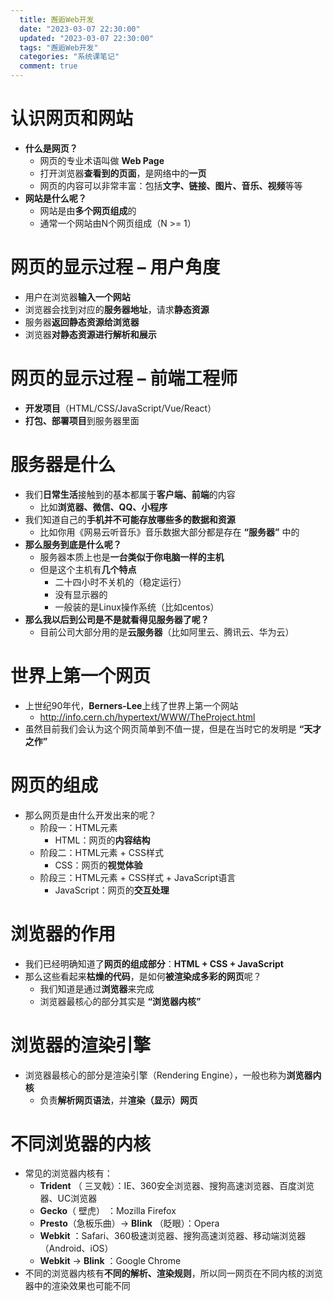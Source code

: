 ```yaml
---
  title: 邂逅Web开发
  date: "2023-03-07 22:30:00"
  updated: "2023-03-07 22:30:00"
  tags: "邂逅Web开发"
  categories: "系统课笔记"
  comment: true
---
```


# 认识网页和网站

- **什么是网页？**
  - 网页的专业术语叫做 **Web Page**
  - 打开浏览器**查看到的页面**，是网络中的**一页**
  - 网页的内容可以非常丰富：包括**文字、链接、图片、音乐、视频**等等
- **网站是什么呢？**
  - 网站是由**多个网页组成**的
  - 通常一个网站由N个网页组成（N >= 1）



# 网页的显示过程 – 用户角度

- 用户在浏览器**输入一个网站**
- 浏览器会找到对应的**服务器地址**，请求**静态资源**
- 服务器**返回静态资源给浏览器**
- 浏览器**对静态资源进行解析和展示**



# 网页的显示过程 – 前端工程师

- **开发项目**（HTML/CSS/JavaScript/Vue/React）
- **打包、部署项目**到服务器里面



# 服务器是什么

- 我们**日常生活**接触到的基本都属于**客户端、前端**的内容
  - 比如**浏览器、微信、QQ、小程序**
- 我们知道自己的**手机并不可能存放哪些多的数据和资源**
  - 比如你用《网易云听音乐》音乐数据大部分都是存在 **“服务器”** 中的
- **那么服务到底是什么呢？**
  - 服务器本质上也是**一台类似于你电脑一样的主机**
  - 但是这个主机有**几个特点**
    - 二十四小时不关机的（稳定运行）
    - 没有显示器的
    - 一般装的是Linux操作系统（比如centos）
- **那么我以后到公司是不是就看得见服务器了呢？**
  - 目前公司大部分用的是**云服务器**（比如阿里云、腾讯云、华为云）



# 世界上第一个网页

- 上世纪90年代，**Berners-Lee**上线了世界上第一个网站
  - http://info.cern.ch/hypertext/WWW/TheProject.html
- 虽然目前我们会认为这个网页简单到不值一提，但是在当时它的发明是 **“天才之作”**



# 网页的组成

- 那么网页是由什么开发出来的呢？
  - 阶段一：HTML元素
    - HTML：网页的**内容结构**
  - 阶段二：HTML元素 + CSS样式
    - CSS：网页的**视觉体验**
  - 阶段三：HTML元素 + CSS样式 + JavaScript语言
    - JavaScript：网页的**交互处理**



# 浏览器的作用

- 我们已经明确知道了**网页的组成部分**：**HTML + CSS + JavaScript**
- 那么这些看起来**枯燥的代码**，是如何**被渲染成多彩的网页**呢？
  - 我们知道是通过**浏览器**来完成
  - 浏览器最核心的部分其实是 **“浏览器内核”**



# 浏览器的渲染引擎

- 浏览器最核心的部分是渲染引擎（Rendering Engine），一般也称为**浏览器内核**
  - 负责**解析网页语法**，并**渲染（显示）网页**



# 不同浏览器的内核

- 常见的浏览器内核有：
  - **Trident** （ 三叉戟）：IE、360安全浏览器、搜狗高速浏览器、百度浏览器、UC浏览器
  - **Gecko**（ 壁虎） ：Mozilla Firefox
  - **Presto**（急板乐曲）-> **Blink** （眨眼）：Opera
  - **Webkit** ：Safari、360极速浏览器、搜狗高速浏览器、移动端浏览器（Android、iOS）
  - **Webkit** -> **Blink** ：Google Chrome
- 不同的浏览器内核有**不同的解析、渲染规则**，所以同一网页在不同内核的浏览器中的渲染效果也可能不同